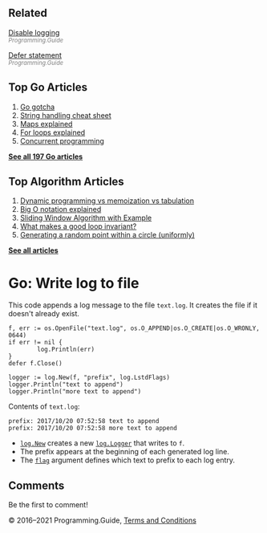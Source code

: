 <span class="underline"></span>

<span class="underline"></span>

Related
-------

[Disable logging](disable-logging-output.html)  
<span style="color: grey; font-style: italic; font-size: smaller">Programming.Guide</span>

[Defer statement](defer.html)  
<span style="color: grey; font-style: italic; font-size: smaller">Programming.Guide</span>

Top Go Articles
---------------

1.  [Go gotcha](go-gotcha.html)
2.  [String handling cheat sheet](string-functions-reference-cheat-sheet.html)
3.  [Maps explained](maps-explained.html)
4.  [For loops explained](for-loop.html)
5.  [Concurrent programming](go-concurrency-tutorial.html)

[**See all 197 Go articles**](index.html)

<span class="underline"></span>

Top Algorithm Articles
----------------------

1.  [Dynamic programming vs memoization vs tabulation](../dynamic-programming-vs-memoization-vs-tabulation.html)
2.  [Big O notation explained](../big-o-notation-explained.html)
3.  [Sliding Window Algorithm with Example](../sliding-window-example.html)
4.  [What makes a good loop invariant?](../what-makes-a-good-loop-invariant.html)
5.  [Generating a random point within a circle (uniformly)](../random-point-within-circle.html)

[**See all articles**](../index.html)

Go: Write log to file
=====================

This code appends a log message to the file `text.log`. It creates the file if it doesn't already exist.

    f, err := os.OpenFile("text.log", os.O_APPEND|os.O_CREATE|os.O_WRONLY, 0644)
    if err != nil {
            log.Println(err)
    }
    defer f.Close()

    logger := log.New(f, "prefix", log.LstdFlags)
    logger.Println("text to append")
    logger.Println("more text to append")

Contents of `text.log`:

    prefix: 2017/10/20 07:52:58 text to append
    prefix: 2017/10/20 07:52:58 more text to append

-   [`log.New`](https://golang.org/pkg/log/#New) creates a new [`log.Logger`](https://golang.org/pkg/log/#Logger) that writes to `f`.
-   The prefix appears at the beginning of each generated log line.
-   The [`flag`](https://golang.org/pkg/log/#pkg-constants) argument defines which text to prefix to each log entry.

Comments
--------

Be the first to comment!

© 2016–2021 Programming.Guide, [Terms and Conditions](../terms-and-conditions.html)
